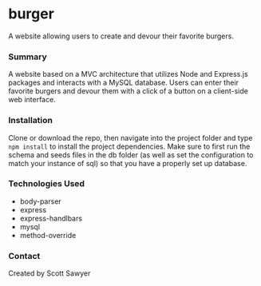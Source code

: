 # burger
A website allowing users to create and devour their favorite burgers.

### Summary
A website based on a MVC architecture that utilizes Node and Express.js packages and interacts with a MySQL database. Users can enter their favorite burgers and devour them with a click of a button on a client-side web interface.

### Installation

Clone or download the repo, then navigate into the project folder and type `npm install` to install the project dependencies. 
Make sure to first run the schema and seeds files in the db folder (as well as set the configuration to match your instance of sql) so that you have a properly set up database.

### Technologies Used
- body-parser
- express
- express-handlbars
- mysql
- method-override

### Contact

Created by Scott Sawyer
